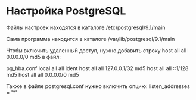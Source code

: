 Настройка PostgreSQL
====================

Файлы настроек находятся в каталоге
/etc/postgresql/9.1/main

Сама программа находится в каталоге
/var/lib/postgresql/9.1/main 

Чтобы включить удаленный доступ, нужно добавить строку
host    all all 0.0.0.0/0 md5
в файл:

pg_hba.conf
local	all	all	ident
host	all	all	127.0.0.1/32	md5
host	all	all	::1/128		md5
host	all	all	0.0.0.0/0	md5

Также в файле postgresql.conf нужно включить опцию:
listen_addresses = '*'
